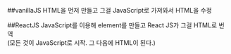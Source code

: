 ##vanillaJS
HTML을 먼저 만들고 그걸 JavaScript로 가져와서 HTML을 수정<br>

##ReactJS
JavaScript를 이용해 element를 만들고 React JS가 그걸 HTML로 번역<br>
(모든 것이 JavaScript로 시작. 그 다음에 HTML이 된다.)<br>
